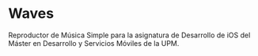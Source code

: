 # Waves
Reproductor de Música Simple para la asignatura de Desarrollo de iOS del Máster en Desarrollo y Servicios Móviles de la UPM.
